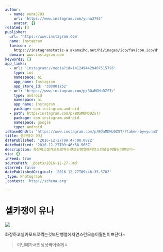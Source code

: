 ```yaml
---
author:
  - name: yuna3793
    url: 'https://www.instagram.com/yuna3793'
    avatar: {}
related: []
publisher:
  url: 'https://www.instagram.com'
  name: Instagram
  favicon: >-
    https://instagramstatic-a.akamaihd.net/h1/images/ico/favicon.ico/dfa85bb1fd63.ico
  domain: www.instagram.com
keywords: []
app_links:
  - url: 'instagram://media?id=1412494429407515795'
    type: ios
    namespace: ai
    app_name: Instagram
    app_store_id: '389801252'
  - url: 'https://www.instagram.com/p/BOaMDMoDZST/'
    type: android
    namespace: ai
    app_name: Instagram
    package: com.instagram.android
  - path: https/instagram.com/p/BOaMDMoDZST/
    package: com.instagram.android
    namespace: google
    type: android
isBasedOnUrl: 'https://www.instagram.com/p/BOaMDMoDZST/?taken-by=yuna3793'
title: 셀카쟁이 유나
datePublished: '2016-12-27T09:47:00.082Z'
dateModified: '2016-12-27T09:46:58.565Z'
description: 화장하고셀카모드로찍는것보단쌩얼에자연스런모습이훨씬이쁘단다~
via: {}
inFeed: true
sourcePath: _posts/2016-12-27-.md
starred: false
datePublishedOriginal: '2016-12-27T09:46:35.370Z'
_type: Photograph
_context: 'http://schema.org'

---
```

# 셀카쟁이 유나
![](https://scontent.cdninstagram.com/t51.2885-15/s640x640/sh0.08/e35/15535524_212167995909234_3919015550017077248_n.jpg?ig_cache_key=MTQxMjQ5NDQyOTQwNzUxNTc5NQ%3D%3D.2)

화장하고셀카모드로찍는것보단쌩얼에자연스런모습이훨씬이쁘단다~

> 이번에가서인생샷찍어줄께ㅎ
